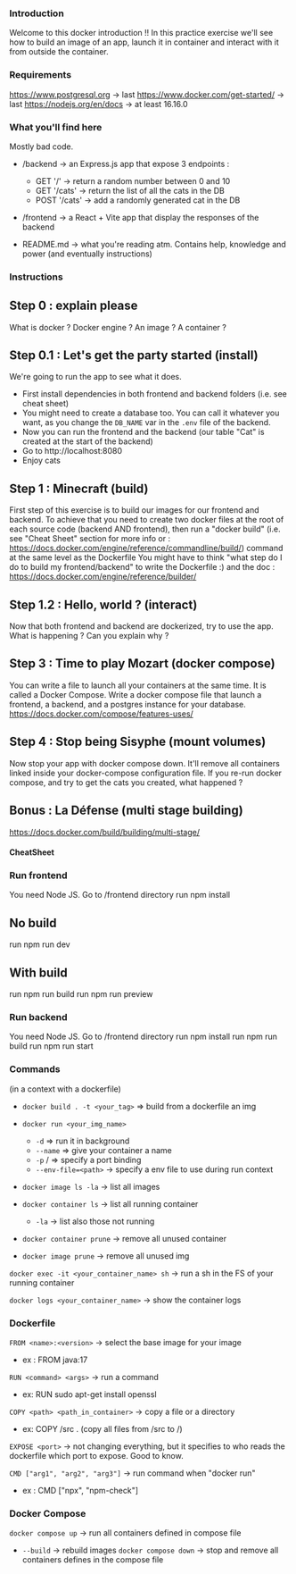 ### Introduction

Welcome to this docker introduction !! 
In this practice exercise we'll see how to build an image of an app, launch it in container and interact with it from outside the container.

### Requirements

https://www.postgresql.org -> last
https://www.docker.com/get-started/ -> last
https://nodejs.org/en/docs -> at least 16.16.0

### What you'll find here

Mostly bad code.

- /backend -> an Express.js app that expose 3 endpoints : 
    - GET '/' -> return a random number between 0 and 10
    - GET '/cats' -> return the list of all the cats in the DB
    - POST '/cats' -> add a randomly generated cat in the DB

- /frontend -> a React + Vite app that display the responses of the backend

- README.md -> what you're reading atm. Contains help, knowledge and power (and eventually instructions)

### Instructions

## Step 0 : explain please

What is docker ? Docker engine ? An image ? A container ? 

## Step 0.1 : Let's get the party started (install)

We're going to run the app to see what it does.
- First install dependencies in both frontend and backend folders (i.e. see cheat sheet)
- You might need to create a database too. You can call it whatever you want, as you change the `DB_NAME` var in the `.env` file of the backend.
- Now you can run the frontend and the backend (our table "Cat" is created at the start of the backend)
- Go to http://localhost:8080
- Enjoy cats

## Step 1 : Minecraft (build)

First step of this exercise is to build our images for our frontend and backend.
To achieve that you need to create two docker files at the root of each source code (backend AND frontend), then run a "docker build" (i.e. see "Cheat Sheet" section for more info or : https://docs.docker.com/engine/reference/commandline/build/) command at the same level as the Dockerfile
You might have to think "what step do I do to build my frontend/backend" to write the Dockerfile :) and the doc : https://docs.docker.com/engine/reference/builder/

## Step 1.2 : Hello, world ? (interact)

Now that both frontend and backend are dockerized, try to use the app. What is happening ?
Can you explain why ?

## Step 3 : Time to play Mozart (docker compose)

You can write a file to launch all your containers at the same time. It is called a Docker Compose.
Write a docker compose file that launch a frontend, a backend, and a postgres instance for your database.
https://docs.docker.com/compose/features-uses/

## Step 4 : Stop being Sisyphe (mount volumes)

Now stop your app with docker compose down. It'll remove all containers linked inside your docker-compose configuration file. If you re-run docker compose, and try to get the cats you created, what happened ? 

## Bonus : La Défense (multi stage building)

https://docs.docker.com/build/building/multi-stage/

#### CheatSheet

### Run frontend

You need Node JS.
Go to /frontend directory
run npm install

## No build
run npm run dev

## With build
run npm run build
run npm run preview

### Run backend

You need Node JS.
Go to /frontend directory
run npm install
run npm run build
run npm run start

### Commands

(in a context with a dockerfile)
- `docker build . -t <your_tag>` => build from a dockerfile an img

- `docker run <your_img_name>`
   - `-d` => run it in background
   - `--name` => give your container a name
   - `-p` <hostport>/<dockerport> => specify a port binding
   - `--env-file=<path>` -> specify a env file to use during run context

- `docker image ls -la` -> list all images
- `docker container ls` -> list all running container
   - `-la` -> list also those not running

- `docker container prune` -> remove all unused container
- `docker image prune` -> remove all unused img

`docker exec -it <your_container_name> sh` -> run a sh in the FS of your running container

`docker logs <your_container_name>` -> show the container logs

### Dockerfile

`FROM <name>:<version>` -> select the base image for your image
- ex : FROM java:17

`RUN <command> <args>` -> run a command
- ex: RUN sudo apt-get install openssl

`COPY <path> <path_in_container>` -> copy a file or a directory
- ex: COPY /src . (copy all files from /src to /)

`EXPOSE <port>` -> not changing everything, but it specifies to who reads the dockerfile which port to expose. Good to know.

`CMD ["arg1", "arg2", "arg3"]` -> run command when "docker run"
- ex : CMD ["npx", "npm-check"]

### Docker Compose 

`docker compose up` -> run all containers defined in compose file
- `--build` -> rebuild images
`docker compose down` -> stop and remove all containers defines in the compose file


